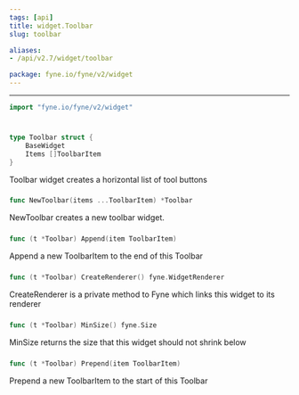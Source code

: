 ```yaml
---
tags: [api]
title: widget.Toolbar
slug: toolbar

aliases:
- /api/v2.7/widget/toolbar

package: fyne.io/fyne/v2/widget
---
```



---
```go
import "fyne.io/fyne/v2/widget"
```

#

###

```go
type Toolbar struct {
	BaseWidget
	Items []ToolbarItem
}
```

Toolbar widget creates a horizontal list of tool buttons

###

```go
func NewToolbar(items ...ToolbarItem) *Toolbar
```
NewToolbar creates a new toolbar widget.

###

```go
func (t *Toolbar) Append(item ToolbarItem)
```
Append a new ToolbarItem to the end of this Toolbar

###

```go
func (t *Toolbar) CreateRenderer() fyne.WidgetRenderer
```
CreateRenderer is a private method to Fyne which links this widget to its renderer

###

```go
func (t *Toolbar) MinSize() fyne.Size
```
MinSize returns the size that this widget should not shrink below

###

```go
func (t *Toolbar) Prepend(item ToolbarItem)
```
Prepend a new ToolbarItem to the start of this Toolbar
